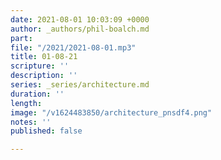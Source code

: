 ```yaml
---
date: 2021-08-01 10:03:09 +0000
author: _authors/phil-boalch.md
part: 
file: "/2021/2021-08-01.mp3"
title: 01-08-21
scripture: ''
description: ''
series: _series/architecture.md
duration: ''
length: 
image: "/v1624483850/architecture_pnsdf4.png"
notes: ''
published: false

---
```

